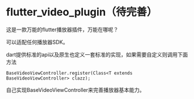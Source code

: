 # flutter_video_plugin（待完善）

这是一款万能的flutter播放器插件，万能在哪呢？

可以适配任何播放器SDK。

dart提供标准的api以及原生也定义一套标准的实现，如果需要自定义则调用下面方法

```
BaseVideoViewController.register(Class<T extends BaseVideoViewController> clazz);
```

自己实现BaseVideoViewController来完善播放器基本能力。


